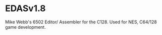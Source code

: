 # EDASv1.8
Mike Webb's 6502 Editor/ Assembler for the C128. Used for NES, C64/128 game development.
